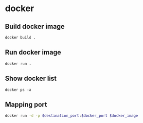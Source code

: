 # docker

## Build docker image
```
docker build .
```

## Run docker image
```
docker run .
```

## Show docker list
```
docker ps -a
```

## Mapping port
```bash
docker run -d -p $destination_port:$docker_port $docker_image
```